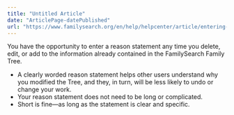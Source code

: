 ```yaml
---
title: "Untitled Article"
date: "ArticlePage-datePublished"
url: "https://www.familysearch.org/en/help/helpcenter/article/entering-a-reason-statement"
---
```


You have the opportunity to enter a reason statement any time you delete, edit, or add to the information already contained in the FamilySearch Family Tree.  


* A clearly worded reason statement helps other users understand why you modified the Tree, and they, in turn, will be less likely to undo or change your work.
* Your reason statement does not need to be long or complicated.
* Short is fine—as long as the statement is clear and specific.

